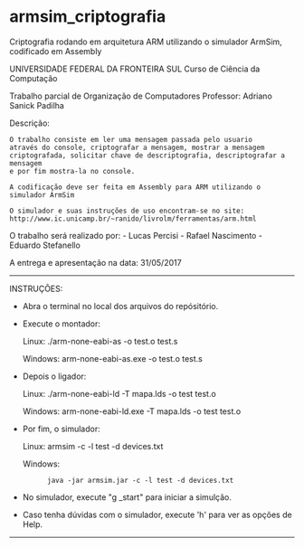 # armsim_criptografia
Criptografia rodando em arquitetura ARM utilizando o simulador ArmSim, codificado em Assembly

UNIVERSIDADE FEDERAL DA FRONTEIRA SUL
Curso de Ciência da Computação

Trabalho parcial de Organização de Computadores
Professor: Adriano Sanick Padilha

Descrição:
	
	O trabalho consiste em ler uma mensagem passada pelo usuario 
	através do console, criptografar a mensagem, mostrar a mensagem
	criptografada, solicitar chave de descriptografia, descriptografar a mensagem
	e por fim mostra-la no console.
		
	A codificação deve ser feita em Assembly para ARM utilizando o simulador ArmSim
		
	O simulador e suas instruções de uso encontram-se no site:
	http://www.ic.unicamp.br/~ranido/livrolm/ferramentas/arm.html

	
O trabalho será realizado por:
	- Lucas Percisi
	- Rafael Nascimento
	- Eduardo Stefanello

A entrega e apresentação na data: 31/05/2017
____________________________________________________
INSTRUÇÕES: 

- Abra o terminal no local dos arquivos do repósitório.
- Execute o montador:
	
	Linux: 
			./arm-none-eabi-as -o test.o test.s
	
	Windows: 
			arm-none-eabi-as.exe -o test.o test.s

- Depois o ligador:

	Linux: 
			./arm-none-eabi-ld -T mapa.lds -o test test.o
	
	Windows: 
			arm-none-eabi-ld.exe -T mapa.lds -o test test.o

- Por fim, o simulador:

	Linux: 
			armsim -c -l test -d devices.txt

	Windows:

			java -jar armsim.jar -c -l test -d devices.txt
			
- No simulador, execute "g _start" para iniciar a simulção.
- Caso tenha dúvidas com o simulador, execute 'h' para ver as opções de Help.
____________________________________________________
